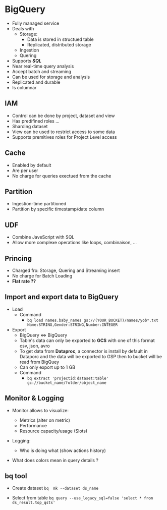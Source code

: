 # BigQuery

- Fully managed service
- Deals with
  - Storage:
    - Data is stored in structued table
    - Replicated, distributed storage
  - Ingestion
  - Quering
- Supports ***SQL***
- Near real-time query analysis
- Accept batch and streaming
- Can be used for storage and analysis
- Replicated and durable
- Is columnar

## IAM

- Control can be done by project, dataset and view
- Has predifined roles ...
- Sharding dataset
- View can be used to restrict access to some data
- Supports premitives roles for Project Level access

## Cache

- Enabled by default
- Are per user
- No charge for queries exectued from the cache

## Partition

- Ingestion-time partitioned
- Partition by specific timestamp/date column

## UDF

- Combine JaveScript with SQL
- Allow more complexe operations like loops, combinaison, ...

## Princing

- Charged fro: Storage, Quering and Streaming insert
- No charge for Batch Loading
- **Flat rate ??**

## Import and export data to BigQuery

- Load
    - Command
        - ```bq load names.baby_names gs://(YOUR_BUCKET)/names/yob*.txt Name:STRING,Gender:STRING,Number:INTEGER```
- Export
    - BigQuery <=> BigQuery
    - Table's data can only be exported to **GCS** with one of this format csv, json, avro
    - To get data from **Dataproc**, a connector is install by default in Dataporc and the data will be exported to GSP then to bucket will be read from BigQuey
    - Can only export up to 1 GB
    - Command
        - ```bq extract 'projectid:dataset:table' gc://bucket_name/folder/object_name```

## Monitor & Logging

- Monitor allows to visualize:
    - Metrics (alter on metric)
    - Performance
    - Resource capacity/usage (Slots)
- Logging:
    - Who is doing what (show actions history)

- What does colors mean in query details ?

## bq tool

- Create dataset
    ```bq  mk --dataset ds_name```

- Select from table
    ```bq query --use_legacy_sql=false 'select * from ds_result.top_qsts' ```
